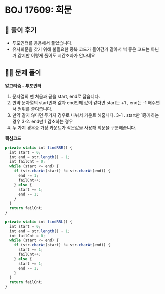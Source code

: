 # BOJ 17609: 회문

## 🌈 풀이 후기

- 투포인터를 응용해서 풀었습니다.
- 유사회문을 찾기 위해 불필요한 중복 코드가 들어간거 같아서 썩 좋은 코드는 아닌거 같지만 이렇게 풀어도 시간초과가 안나네요

## 👩‍🏫 문제 풀이

**알고리즘 - 투포인터**

1. 문자열의 맨 처음과 끝을 start, end로 잡습니다.
2. 만약 문자열의 start번째 값과 end번째 값이 같다면 start는 +1 , end는 -1 해주면서 범위를 줄여줍니다.
3. 만약 같지 않다면 두가지 경우로 나눠서 카운트 해줍니다.
3-1 . start만 1증가하는 경우
3-2. end만  1 감소하는 경우
4. 두 가지 경우중 가장 카운트가 작은값을 사용해 회문을 구분해줍니다.

**핵심코드**

```jsx
private static int findRRR() {
  int start = 0;
  int end = str.length() - 1;
  int failCnt = 0;
  while (start <= end) {
    if (str.charAt(start) != str.charAt(end)) {
      end -= 1;
      failCnt++;
    } else {
      start += 1;
      end -= 1;
    }
  }
  return failCnt;
}

private static int findRRL() {
  int start = 0;
  int end = str.length() - 1;
  int failCnt = 0;
  while (start <= end) {
    if (str.charAt(start) != str.charAt(end)) {
      start += 1;
      failCnt++;
    } else {
      start += 1;
      end -= 1;
    }
  }
  return failCnt;
}
```
